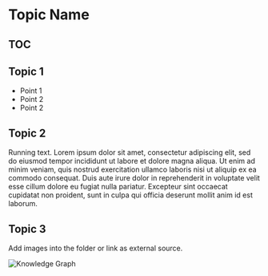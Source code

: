 # Topic Name

## TOC

## Topic 1

- Point 1
- Point 2
- Point 2

## Topic 2

Running text. Lorem ipsum dolor sit amet, consectetur adipiscing elit,
sed do eiusmod tempor incididunt ut labore et dolore magna aliqua. Ut
enim ad minim veniam, quis nostrud exercitation ullamco laboris nisi
ut aliquip ex ea commodo consequat. Duis aute irure dolor in
reprehenderit in voluptate velit esse cillum dolore eu fugiat nulla
pariatur. Excepteur sint occaecat cupidatat non proident, sunt in
culpa qui officia deserunt mollit anim id est laborum.

## Topic 3

Add images into the folder or link as external source.

![Knowledge Graph](https://upload.wikimedia.org/wikipedia/commons/thumb/5/52/Conceptual_Diagram_-_Example.svg/609px-Conceptual_Diagram_-_Example.svg.png)
